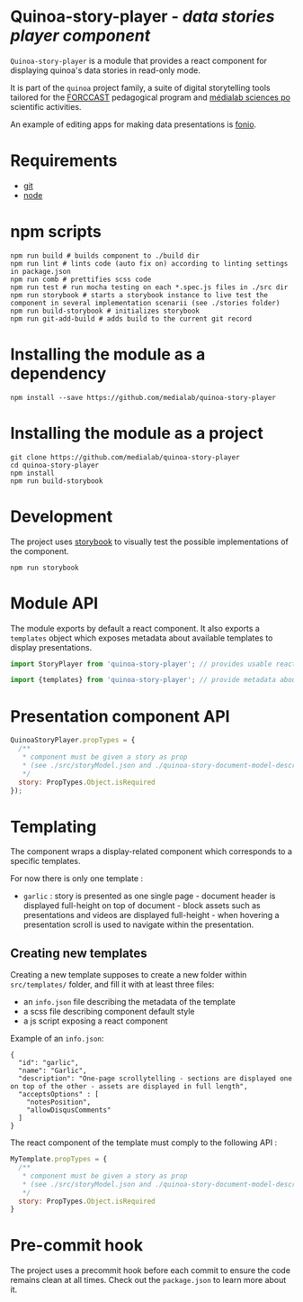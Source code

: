 Quinoa-story-player - *data stories player component*
===

`Quinoa-story-player` is a module that provides a react component for displaying quinoa's data stories in read-only mode.

It is part of the ``quinoa`` project family, a suite of digital storytelling tools tailored for the [FORCCAST](http://controverses.org/) pedagogical program and [médialab sciences po](http://www.medialab.sciences-po.fr/) scientific activities.

An example of editing apps for making data presentations is [fonio](https://github.com/medialab/fonio).

# Requirements

* [git](https://git-scm.com/)
* [node](https://nodejs.org/en/)

# npm scripts

```
npm run build # builds component to ./build dir
npm run lint # lints code (auto fix on) according to linting settings in package.json
npm run comb # prettifies scss code
npm run test # run mocha testing on each *.spec.js files in ./src dir
npm run storybook # starts a storybook instance to live test the component in several implementation scenarii (see ./stories folder)
npm run build-storybook # initializes storybook
npm run git-add-build # adds build to the current git record
```

# Installing the module as a dependency

```
npm install --save https://github.com/medialab/quinoa-story-player
```

# Installing the module as a project

```
git clone https://github.com/medialab/quinoa-story-player
cd quinoa-story-player
npm install
npm run build-storybook
```

# Development

The project uses [storybook](https://storybook.js.org/) to visually test the possible implementations of the component.

```
npm run storybook
```

# Module API

The module exports by default a react component.
It also exports a `templates` object which exposes metadata about available templates to display presentations.

```js
import StoryPlayer from 'quinoa-story-player'; // provides usable react component

import {templates} from 'quinoa-story-player'; // provide metadata about available templates
```

# Presentation component API

```js
QuinoaStoryPlayer.propTypes = {
  /**
   * component must be given a story as prop
   * (see ./src/storyModel.json and ./quinoa-story-document-model-description.md)
   */
  story: PropTypes.Object.isRequired
});
```

# Templating

The component wraps a display-related component which corresponds to a specific templates.

For now there is only one template :

* `garlic` : story is presented as one single page - document header is displayed full-height on top of document - block assets such as presentations and videos are displayed full-height - when hovering a presentation scroll is used to navigate within the presentation.

## Creating new templates

Creating a new template supposes to create a new folder within `src/templates/` folder, and fill it with at least three files:

* an `info.json` file describing the metadata of the template
* a scss file describing component default style
* a js script exposing a react component

Example of an `info.json`:

```
{
  "id": "garlic",
  "name": "Garlic",
  "description": "One-page scrollytelling - sections are displayed one on top of the other - assets are displayed in full length",
  "acceptsOptions" : [
    "notesPosition",
    "allowDisqusComments"
  ]
}
```

The react component of the template must comply to the following API :

```js
MyTemplate.propTypes = {
  /**
   * component must be given a story as prop
   * (see ./src/storyModel.json and ./quinoa-story-document-model-description.md)
   */
  story: PropTypes.Object.isRequired
}
```

# Pre-commit hook

The project uses a precommit hook before each commit to ensure the code remains clean at all times. Check out the `package.json` to learn more about it.